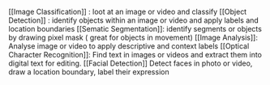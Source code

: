 [[Image Classification]] : loot at an image or video and classify
[[Object Detection]] : identify objects within an image or video and apply labels and location boundaries
[[Sematic Segmentation]]: identify segments or objects by drawing pixel mask ( great for objects in movement)
[[Image Analysis]]: Analyse image or video to apply descriptive and context labels
[[Optical Character Recognition]]: Find text in images or videos and extract them into digital text for editing.
[[Facial Detection]] Detect faces in photo or video, draw a location boundary, label their expression